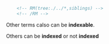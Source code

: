 


```html
    <!-- RM(tree:./../*,siblings) -->
    <!-- /RM -->
```

Other terms calso can be __indexable__.

Others can be __indexed__ or not **indexed**
